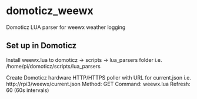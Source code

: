# domoticz_weewx
 Domoticz LUA parser for weewx weather logging
 
## Set up in Domoticz
Install weewx.lua to domoticz -> scripts -> lua_parsers folder
i.e. /home/pi/domoticz/scripts/lua_parsers

Create Domoticz hardware HTTP/HTTPS poller with URL for current.json
i.e. http://rpi3/weewx/current.json
Method: GET
Command: weewx.lua
Refresh: 60 (60s intervals)

